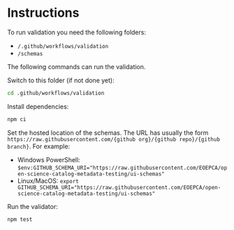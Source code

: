 # Instructions

To run validation you need the following folders:

- `/.github/workflows/validation`
- `/schemas`

The following commands can run the validation.

Switch to this folder (if not done yet):

```bash
cd .github/workflows/validation
```

Install dependencies:

```bash
npm ci
```

Set the hosted location of the schemas.
The URL has usually the form `https://raw.githubusercontent.com/{github org}/{github repo}/{github branch}`.
For example:

- Windows PowerShell: `$env:GITHUB_SCHEMA_URI="https://raw.githubusercontent.com/EOEPCA/open-science-catalog-metadata-testing/ui-schemas"`
- Linux/MacOS: `export GITHUB_SCHEMA_URI="https://raw.githubusercontent.com/EOEPCA/open-science-catalog-metadata-testing/ui-schemas"`

Run the validator:

```bash
npm test
```
